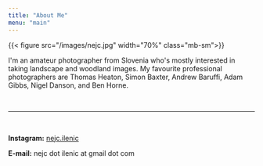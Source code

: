 ```yaml
---
title: "About Me"
menu: "main"
---
```


{{< figure src="/images/nejc.jpg" width="70%" class="mb-sm">}}

I'm an amateur photographer from Slovenia who's mostly interested in taking landscape and woodland images. My favourite professional photographers are Thomas Heaton, Simon Baxter, Andrew Baruffi, Adam Gibbs, Nigel Danson, and Ben Horne.

<br/>

---

<br/>

**Instagram:** [nejc.ilenic](https://www.instagram.com/nejc.ilenic)

**E-mail:** nejc dot ilenic at gmail dot com
